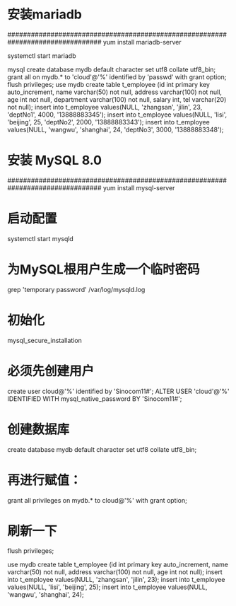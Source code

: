# 安装mariadb
################################################################################
yum install mariadb-server

systemctl start mariadb

mysql
create database mydb default character set utf8 collate utf8_bin;
grant all on mydb.* to 'cloud'@'%' identified by 'passwd' with grant option;
flush privileges;
use mydb
create table t_employee 
(id int primary key auto_increment, 
name varchar(50) not null, 
address varchar(100) not null,
age int not null,
department varchar(100) not null,
salary int,
tel varchar(20) not null);
insert into t_employee values(NULL, 'zhangsan', 'jilin', 23, 'deptNo1', 4000, '13888883345');
insert into t_employee values(NULL, 'lisi', 'beijing', 25, 'deptNo2', 2000, '13888883343');
insert into t_employee values(NULL, 'wangwu', 'shanghai', 24, 'deptNo3', 3000, '13888883348');

# 安装 MySQL 8.0
################################################################################
yum install mysql-server

# 启动配置
systemctl start mysqld 

# 为MySQL根用户生成一个临时密码
grep 'temporary password' /var/log/mysqld.log

# 初始化
mysql_secure_installation

# 必须先创建用户
create user cloud@'%' identified by 'Sinocom11#';
ALTER USER 'cloud'@'%' IDENTIFIED WITH mysql_native_password BY 'Sinocom11#';

# 创建数据库
create database mydb default character set utf8 collate utf8_bin;

# 再进行赋值：
grant all privileges on mydb.* to cloud@'%' with grant option;

# 刷新一下
flush privileges;

use mydb
create table t_employee 
(id int primary key auto_increment, 
name varchar(50) not null, 
address varchar(100) not null,
age int not null);
insert into t_employee values(NULL, 'zhangsan', 'jilin', 23);
insert into t_employee values(NULL, 'lisi', 'beijing', 25);
insert into t_employee values(NULL, 'wangwu', 'shanghai', 24);
